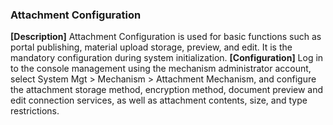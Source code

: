  ### Attachment Configuration
**[Description]**
Attachment Configuration is used for basic functions such as portal publishing, material upload storage, preview, and edit. It is the mandatory configuration during system initialization.
**[Configuration]**
Log in to the console management using the mechanism administrator account, select System Mgt > Mechanism > Attachment Mechanism, and configure the attachment storage method, encryption method, document preview and edit connection services, as well as attachment contents, size, and type restrictions.

